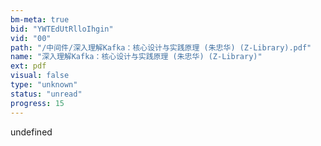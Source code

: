 ```yaml
---
bm-meta: true
bid: "YWTEdUtRlloIhgin"
vid: "00"
path: "/中间件/深入理解Kafka：核心设计与实践原理 (朱忠华) (Z-Library).pdf"
name: "深入理解Kafka：核心设计与实践原理 (朱忠华) (Z-Library)"
ext: pdf
visual: false
type: "unknown"
status: "unread"
progress: 15
---
```

undefined